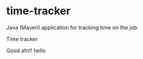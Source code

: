 # time-tracker
Java (Maven) application for tracking time on the job

Time tracker

Good afn!!
hello 
